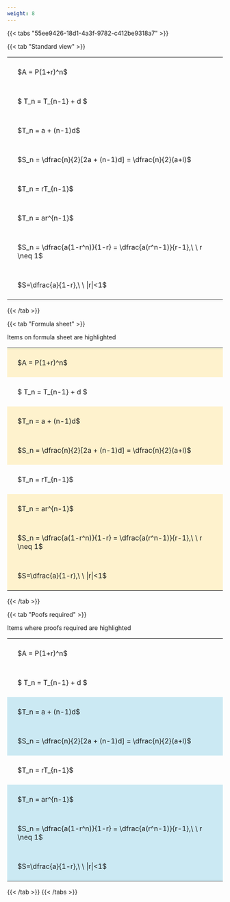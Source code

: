 ```yaml
---
weight: 8
---
```


{{< tabs "55ee9426-18d1-4a3f-9782-c412be9318a7" >}}

{{< tab "Standard view" >}}

<style type="text/css">
#T_c4b8f th.col_heading {
  text-align: left;
  font-size: 1em;
}
#T_c4b8f td {
  text-align: left;
  font-size: 1em;
  padding: 1.5em;
}
</style>
<table id="T_c4b8f">
  <thead>
  </thead>
  <tbody>
    <tr>
      <td id="T_c4b8f_row0_col0" class="data row0 col0" >$A = P(1+r)^n$</td>
    </tr>
    <tr>
      <td id="T_c4b8f_row1_col0" class="data row1 col0" >$ T_n = T_{n-1} + d $</td>
    </tr>
    <tr>
      <td id="T_c4b8f_row2_col0" class="data row2 col0" >$T_n = a + (n-1)d$</td>
    </tr>
    <tr>
      <td id="T_c4b8f_row3_col0" class="data row3 col0" >$S_n = \dfrac{n}{2}[2a + (n-1)d] = \dfrac{n}{2}(a+l)$</td>
    </tr>
    <tr>
      <td id="T_c4b8f_row4_col0" class="data row4 col0" >$T_n = rT_{n-1}$</td>
    </tr>
    <tr>
      <td id="T_c4b8f_row5_col0" class="data row5 col0" >$T_n = ar^{n-1}$</td>
    </tr>
    <tr>
      <td id="T_c4b8f_row6_col0" class="data row6 col0" >$S_n = \dfrac{a(1-r^n)}{1-r} = \dfrac{a(r^n-1)}{r-1},\ \  r \neq 1$</td>
    </tr>
    <tr>
      <td id="T_c4b8f_row7_col0" class="data row7 col0" >$S=\dfrac{a}{1-r},\ \ |r|<1$</td>
    </tr>
  </tbody>
</table>
{{< /tab >}}

{{< tab "Formula sheet" >}}

Items on formula sheet are highlighted 
<br>
<style type="text/css">
#T_3b410 th.col_heading {
  text-align: left;
  font-size: 1em;
}
#T_3b410 td {
  text-align: left;
  font-size: 1em;
  padding: 1.5em;
}
#T_3b410_row0_col0, #T_3b410_row2_col0, #T_3b410_row3_col0, #T_3b410_row5_col0, #T_3b410_row6_col0, #T_3b410_row7_col0 {
  background-color: rgba(255,194,10, 0.2);
}
#T_3b410_row1_col0, #T_3b410_row4_col0 {
  background-color: rgba(0,0,0,0);
}
</style>
<table id="T_3b410">
  <thead>
  </thead>
  <tbody>
    <tr>
      <td id="T_3b410_row0_col0" class="data row0 col0" >$A = P(1+r)^n$</td>
    </tr>
    <tr>
      <td id="T_3b410_row1_col0" class="data row1 col0" >$ T_n = T_{n-1} + d $</td>
    </tr>
    <tr>
      <td id="T_3b410_row2_col0" class="data row2 col0" >$T_n = a + (n-1)d$</td>
    </tr>
    <tr>
      <td id="T_3b410_row3_col0" class="data row3 col0" >$S_n = \dfrac{n}{2}[2a + (n-1)d] = \dfrac{n}{2}(a+l)$</td>
    </tr>
    <tr>
      <td id="T_3b410_row4_col0" class="data row4 col0" >$T_n = rT_{n-1}$</td>
    </tr>
    <tr>
      <td id="T_3b410_row5_col0" class="data row5 col0" >$T_n = ar^{n-1}$</td>
    </tr>
    <tr>
      <td id="T_3b410_row6_col0" class="data row6 col0" >$S_n = \dfrac{a(1-r^n)}{1-r} = \dfrac{a(r^n-1)}{r-1},\ \  r \neq 1$</td>
    </tr>
    <tr>
      <td id="T_3b410_row7_col0" class="data row7 col0" >$S=\dfrac{a}{1-r},\ \ |r|<1$</td>
    </tr>
  </tbody>
</table>
{{< /tab >}}

{{< tab "Poofs required" >}}

Items where proofs required are highlighted 
<br>
<style type="text/css">
#T_f3b99 th.col_heading {
  text-align: left;
  font-size: 1em;
}
#T_f3b99 td {
  text-align: left;
  font-size: 1em;
  padding: 1.5em;
}
#T_f3b99_row0_col0, #T_f3b99_row1_col0, #T_f3b99_row4_col0 {
  background-color: rgba(0,0,0,0);
}
#T_f3b99_row2_col0, #T_f3b99_row3_col0, #T_f3b99_row5_col0, #T_f3b99_row6_col0, #T_f3b99_row7_col0 {
  background-color: rgba(0,150,200, 0.2);
}
</style>
<table id="T_f3b99">
  <thead>
  </thead>
  <tbody>
    <tr>
      <td id="T_f3b99_row0_col0" class="data row0 col0" >$A = P(1+r)^n$</td>
    </tr>
    <tr>
      <td id="T_f3b99_row1_col0" class="data row1 col0" >$ T_n = T_{n-1} + d $</td>
    </tr>
    <tr>
      <td id="T_f3b99_row2_col0" class="data row2 col0" >$T_n = a + (n-1)d$</td>
    </tr>
    <tr>
      <td id="T_f3b99_row3_col0" class="data row3 col0" >$S_n = \dfrac{n}{2}[2a + (n-1)d] = \dfrac{n}{2}(a+l)$</td>
    </tr>
    <tr>
      <td id="T_f3b99_row4_col0" class="data row4 col0" >$T_n = rT_{n-1}$</td>
    </tr>
    <tr>
      <td id="T_f3b99_row5_col0" class="data row5 col0" >$T_n = ar^{n-1}$</td>
    </tr>
    <tr>
      <td id="T_f3b99_row6_col0" class="data row6 col0" >$S_n = \dfrac{a(1-r^n)}{1-r} = \dfrac{a(r^n-1)}{r-1},\ \  r \neq 1$</td>
    </tr>
    <tr>
      <td id="T_f3b99_row7_col0" class="data row7 col0" >$S=\dfrac{a}{1-r},\ \ |r|<1$</td>
    </tr>
  </tbody>
</table>
{{< /tab >}}
{{< /tabs >}}
